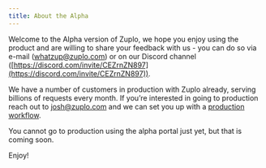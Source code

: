 ```yaml
---
title: About the Alpha
---
```


Welcome to the Alpha version of Zuplo, we hope you enjoy using the product and
are willing to share your feedback with us - you can do so via e-mail
(whatzup@zuplo.com) or on our Discord channel
([https://discord.com/invite/CEZrnZN897](https://discord.com/invite/CEZrnZN897)).

We have a number of customers in production with Zuplo already, serving billions
of requests every month. If you’re interested in going to production reach out
to josh@zuplo.com and we can set you up with a
[production workflow](/docs/guides/production-workflow).

You cannot go to production using the alpha portal just yet, but that is coming
soon.

Enjoy!
